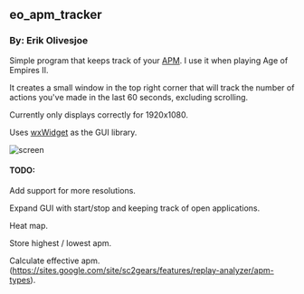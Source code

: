 ## eo_apm_tracker
### By: Erik Olivesjoe

Simple program that keeps track of your [APM](https://en.wikipedia.org/wiki/Actions_per_minute). I use it when playing Age of Empires II.

It creates a small window in the top right corner that will track the number of actions you've made in the last 60 seconds, excluding scrolling.

Currently only displays correctly for 1920x1080.

Uses [wxWidget](https://www.wxwidgets.org/) as the GUI library.

![screen](https://user-images.githubusercontent.com/53548129/191447115-20a9e511-c1fc-4ad5-ac4b-d14f61ba4d5d.png)

#### TODO:

  Add support for more resolutions.
  
  Expand GUI with start/stop and keeping track of open applications.

  Heat map.

  Store highest / lowest apm.

  Calculate effective apm. (https://sites.google.com/site/sc2gears/features/replay-analyzer/apm-types).
